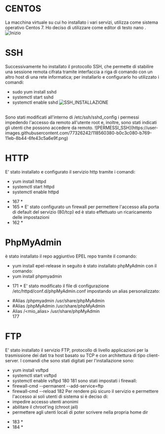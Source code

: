 # CENTOS
La macchina virtuale su cui ho installato i vari servizi, utilizza come sistema operativo Centos 7. Ho deciso di utilizzare come editor di testo nano .
<br>
![Inizio](https://user-images.githubusercontent.com/77326242/118560350-a43f6800-b769-11eb-8cef-197d74641445.png)

# SSH
Successivamente ho installato il protocollo SSH, che permette di stabilire una sessione remota cifrata tramite interfaccia a riga di comando con un altro host di una rete informatica; per installarlo e configurarlo  ho utilizzato i comandi:
- sudo yum install sshd
- systemctl start sshd
- systemctl enable sshd
![SSH_INSTALLAZIONE](https://user-images.githubusercontent.com/77326242/118560363-ab667600-b769-11eb-94f4-b5bd0d4806cd.png)
<br>
Sono stati modificati all'interno di /etc/ssh/sshd_config i permessi impedendo l'accesso da remoto all'utente root e, inoltre, sono stati indicati gli utenti che possono accedere da remoto.
![PERMESSI_SSH](https://user-images.githubusercontent.com/77326242/118560380-b0c3c080-b769-11eb-8b44-6fe43c5a6e9f.png)



# HTTP
E' stato installato e configurato il servizio http tramite i comandi:
- yum install httpd
- systemctl start httpd
- systemctl enable httpd
 * 167 *
 * 165 *
E' stato configurato un firewall per permettere l'accesso alla porta di default del servizio (80/tcp) ed è stato effettuato un 
ricaricamento delle impostazioni 
* 162 *

# PhpMyAdmin
è stato installato il repo aggiuntivo EPEL repo tramite il comando:
- yum install epel-release
in seguito è stato installato  phpMyAdmin con il comando:
- yum install phpmyadmin
 * 171 *
E' stato modificato il file di configurazione /etc/httpd/conf.d/phpMyAdmin.conf impostando un alias personalizzato:
- #Alias /phpmyadmin /usr/share/phpMyAdmin
- #Alias /phpMyAdmin /usr/share/phpMyAdmin
- Alias /<mio_alias> /usr/share/phpMyAdmin<br>
177 

# FTP
E' stato installato il servizio FTP, protocollo di livello applicazioni per la trasmissione dei dati tra host basato su TCP 
e con architettura di tipo client-server.
I comandi che sono stati digitati per l'installazione sono:
- yum install vsftpd
- systemctl start vsftpd
- systemctl enable vsftpd
180
181
sono stati impostati i firewall:
- firewall-cmd --permanent --add-service=ftp
- firewall-cmd --reload
182
Per rendere più sicuro il servizio e permettere l'accesso ai soli utenti di sistema si è deciso di:
- impedire accesso utenti anonimi
- abilitare il chroot'ing (chroot jail)
- permettere agli utenti locali di poter scrivere nella propria home dir
* 183 *
* 184 *
